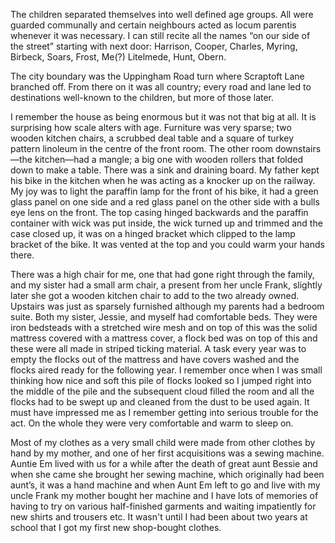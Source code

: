 The children separated themselves into well defined age groups. All were guarded communally and certain neighbours acted as locum parentis whenever it was necessary. I can still recite all the names “on our side of the street” starting with next door: Harrison, Cooper, Charles, Myring, Birbeck, Soars, Frost, Me(?) Litelmede, Hunt, Obern.

The city boundary was the Uppingham Road turn where Scraptoft Lane branched off. From there on it was all country; every road and lane led to destinations well-known to the children, but more of those later.

I remember the house as being enormous but it was not that big at all. It is surprising how scale alters with age. Furniture was very sparse; two wooden kitchen chairs, a scrubbed deal table and a square of turkey pattern linoleum in the centre of the front room. The other room downstairs—the kitchen—had a mangle; a big one with wooden rollers that folded down to make a table. There was a sink and draining board. My father kept his bike in the kitchen when he was acting as a knocker up on the railway. My joy was to light the paraffin lamp for the front of his bike, it had a green glass panel on one side and a red glass panel on the other side with a bulls eye lens on the front. The top casing hinged backwards and the paraffin container with wick was put inside, the wick turned up and trimmed and the case closed up, it was on a hinged bracket which clipped to the lamp bracket of the bike. It was vented at the top and you could warm your hands there.

There was a high chair for me, one that had gone right through the family, and my sister had a small arm chair, a present from her uncle Frank, slightly later she got a wooden kitchen chair to add to the two already owned. Upstairs was just as sparsely furnished although my parents had a bedroom suite. Both my sister, Jessie, and myself had comfortable beds. They were iron bedsteads with a stretched wire mesh and on top of this was the solid mattress covered with a mattress cover, a flock bed was on top of this and these were all made in striped ticking material. A task every year was to empty the flocks out of the mattress and have covers washed and the flocks aired ready for the following year. I remember once when I was small thinking how nice and soft this pile of flocks looked so I jumped right into the middle of the pile and the subsequent cloud filled the room and all the flocks had to be swept up and cleaned from the dust to be used again. It must have impressed me as I remember getting into serious trouble for the act. On the whole they were very comfortable and warm to sleep on.

Most of my clothes as a very small child were made from other clothes by hand by my mother, and one of her first acquisitions was a sewing machine. Auntie Em lived with us for a while after the death of great aunt Bessie and when she came she brought her sewing machine, which originally had been aunt’s, it was a hand machine and when Aunt Em left to go and live with my uncle Frank my mother bought her machine and I have lots of memories of having to try on various half-finished garments and waiting impatiently for new shirts and trousers etc. It wasn't until I had been about two years at school that I got my first new shop-bought clothes.
